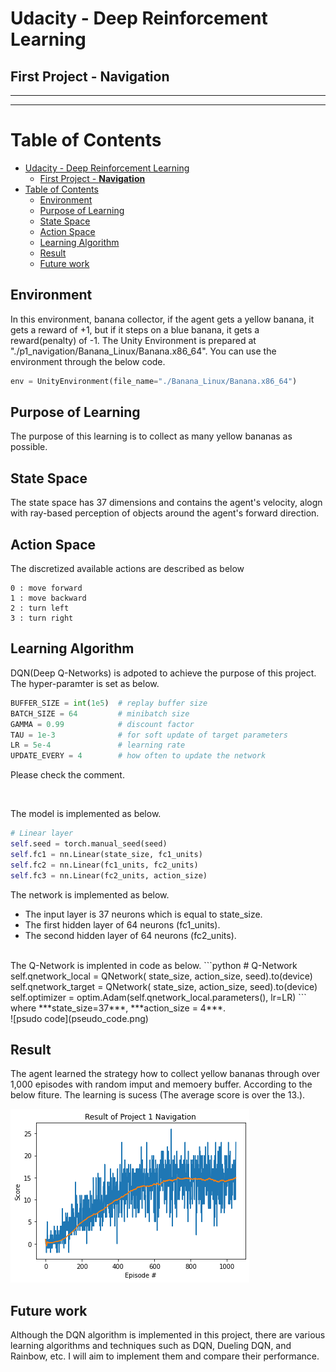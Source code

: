 # Udacity - Deep Reinforcement Learning
## First Project - **Navigation**
---------------------
---------------------
# Table of Contents

- [Udacity - Deep Reinforcement Learning](#udacity---deep-reinforcement-learning)
  - [First Project - **Navigation**](#first-project---navigation)
- [Table of Contents](#table-of-contents)
  - [Environment](#environment)
  - [Purpose of Learning](#purpose-of-learning)
  - [State Space](#state-space)
  - [Action Space](#action-space)
  - [Learning Algorithm](#learning-algorithm)
  - [Result](#result)
  - [Future work](#future-work)

## Environment
In this environment, banana collector, if the agent gets a yellow banana, it gets a reward of +1, but if it steps on a blue banana, it gets a reward(penalty) of -1.
The Unity Environment is prepared at "./p1_navigation/Banana_Linux/Banana.x86_64".
You can use the environment through the below code.
```python
env = UnityEnvironment(file_name="./Banana_Linux/Banana.x86_64")
```
## Purpose of Learning
The purpose of this learning is to collect as many yellow bananas as possible.

## State Space
The state space has 37 dimensions and contains the agent's velocity, alogn with ray-based perception of objects around the agent's forward direction.

## Action Space
The discretized available actions are described as below
```
0 : move forward
1 : move backward
2 : turn left
3 : turn right
```

## Learning Algorithm
DQN(Deep Q-Networks) is adpoted to achieve the purpose of this project.
<br/>
The hyper-paramter is set as below.
```python
BUFFER_SIZE = int(1e5)  # replay buffer size
BATCH_SIZE = 64         # minibatch size
GAMMA = 0.99            # discount factor
TAU = 1e-3              # for soft update of target parameters
LR = 5e-4               # learning rate
UPDATE_EVERY = 4        # how often to update the network
```
Please check the comment.

<br/>

The model is implemented as below.
```python
# Linear layer
self.seed = torch.manual_seed(seed)
self.fc1 = nn.Linear(state_size, fc1_units)
self.fc2 = nn.Linear(fc1_units, fc2_units)
self.fc3 = nn.Linear(fc2_units, action_size)
```
The network is implemented as below.
- The input layer is 37 neurons which is equal to state_size.
- The first hidden layer of 64 neurons (fc1_units).
- The second hidden layer of 64 neurons (fc2_units).
<br/>
The Q-Network is implented in code as below.
```python
# Q-Network
self.qnetwork_local = QNetwork(
    state_size, action_size, seed).to(device)
self.qnetwork_target = QNetwork(
    state_size, action_size, seed).to(device)
self.optimizer = optim.Adam(self.qnetwork_local.parameters(), lr=LR)
```
where ***state_size=37***, ***action_size = 4***.  
<br/>
![psudo code](pseudo_code.png)

<br/>

## Result
The agent learned the strategy how to collect yellow bananas through over 1,000 episodes with random imput and memoery buffer.
According to the below fiture. The learning is sucess (The average score is over the 13.).

![result](output.png)

## Future work
Although the DQN algorithm is implemented in this project, there are various learning algorithms and techniques such as DQN, Dueling DQN, and Rainbow, etc. I will aim to implement them and compare their performance.
